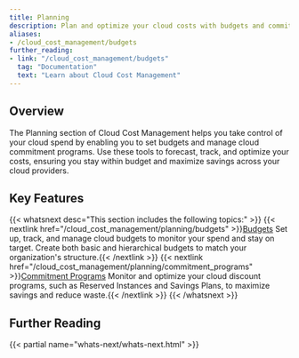 ```yaml
---
title: Planning
description: Plan and optimize your cloud costs with budgets and commitment programs in Cloud Cost Management.
aliases:
- /cloud_cost_management/budgets
further_reading:
- link: "/cloud_cost_management/budgets"
  tag: "Documentation"
  text: "Learn about Cloud Cost Management"
---
```


## Overview

The Planning section of Cloud Cost Management helps you take control of your cloud spend by enabling you to set budgets and manage cloud commitment programs. Use these tools to forecast, track, and optimize your costs, ensuring you stay within budget and maximize savings across your cloud providers.

## Key Features

{{< whatsnext desc="This section includes the following topics:" >}}
    {{< nextlink href="/cloud_cost_management/planning/budgets" >}}<u>Budgets</u> Set up, track, and manage cloud budgets to monitor your spend and stay on target. Create both basic and hierarchical budgets to match your organization's structure.{{< /nextlink >}}
    {{< nextlink href="/cloud_cost_management/planning/commitment_programs" >}}<u>Commitment Programs</u> Monitor and optimize your cloud discount programs, such as Reserved Instances and Savings Plans, to maximize savings and reduce waste.{{< /nextlink >}}
{{< /whatsnext >}}

## Further Reading

{{< partial name="whats-next/whats-next.html" >}}

